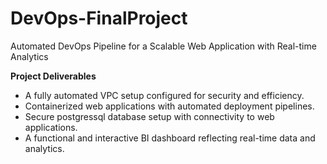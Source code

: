 # DevOps-FinalProject
 Automated DevOps Pipeline for a Scalable Web Application with Real-time Analytics

**Project Deliverables**
- A fully automated VPC setup configured for security and efficiency.
- Containerized web applications with automated deployment pipelines.
- Secure postgressql database setup with connectivity to web applications.
- A functional and interactive BI dashboard reflecting real-time data and analytics.
